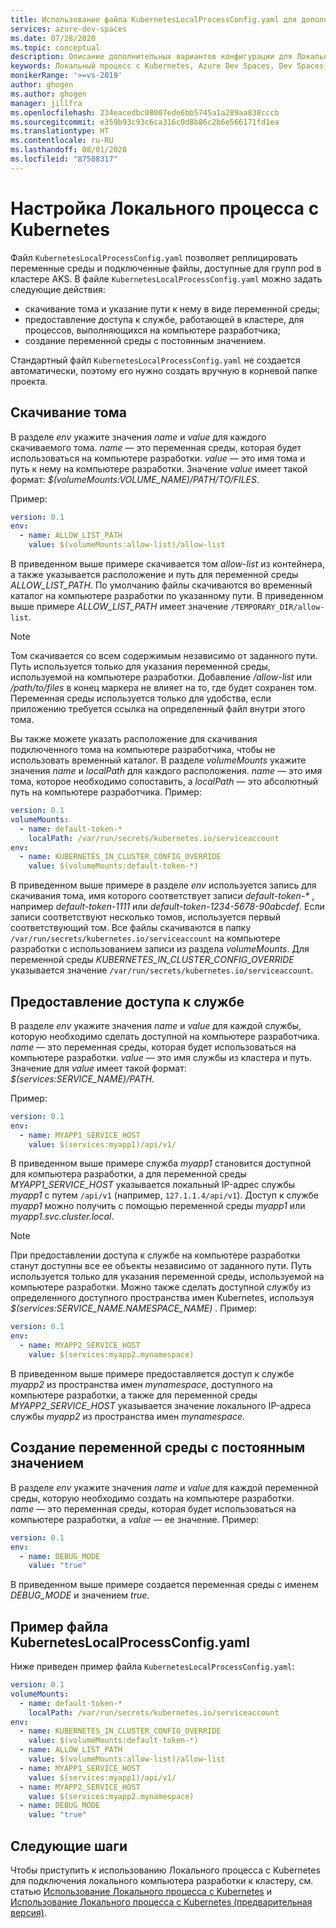 ```yaml
---
title: Использование файла KubernetesLocalProcessConfig.yaml для дополнительной конфигурации для Локального процесса с Kubernetes
services: azure-dev-spaces
ms.date: 07/28/2020
ms.topic: conceptual
description: Описание дополнительных вариантов конфигурации для Локального процесса с Kubernetes с использованием файла KubernetesLocalProcessConfig.yaml
keywords: Локальный процесс с Kubernetes, Azure Dev Spaces, Dev Spaces, Docker, Kubernetes, Azure, AKS, Служба Azure Kubernetes, контейнеры
monikerRange: '>=vs-2019'
author: ghogen
ms.author: ghogen
manager: jillfra
ms.openlocfilehash: 234eacedbc08007ede6bb5745a1a289aa838cccb
ms.sourcegitcommit: e359b93c93c6ca316c0d8b86c2b6e566171fd1ea
ms.translationtype: HT
ms.contentlocale: ru-RU
ms.lasthandoff: 08/01/2020
ms.locfileid: "87508317"
---
```

# <a name="configure-local-process-with-kubernetes"></a>Настройка Локального процесса с Kubernetes

Файл `KubernetesLocalProcessConfig.yaml` позволяет реплицировать переменные среды и подключенные файлы, доступные для групп pod в кластере AKS. В файле `KubernetesLocalProcessConfig.yaml` можно задать следующие действия:

* скачивание тома и указание пути к нему в виде переменной среды;
* предоставление доступа к службе, работающей в кластере, для процессов, выполняющихся на компьютере разработчика;
* создание переменной среды с постоянным значением.

Стандартный файл `KubernetesLocalProcessConfig.yaml` не создается автоматически, поэтому его нужно создать вручную в корневой папке проекта.

## <a name="download-a-volume"></a>Скачивание тома

В разделе *env* укажите значения *name* и *value* для каждого скачиваемого тома. *name* — это переменная среды, которая будет использоваться на компьютере разработки. *value* — это имя тома и путь к нему на компьютере разработки. Значение *value* имеет такой формат: *$(volumeMounts:VOLUME_NAME)/PATH/TO/FILES*.

Пример:

```yaml
version: 0.1
env:
  - name: ALLOW_LIST_PATH
    value: $(volumeMounts:allow-list)/allow-list
```

В приведенном выше примере скачивается том *allow-list* из контейнера, а также указывается расположение и путь для переменной среды *ALLOW_LIST_PATH*. По умолчанию файлы скачиваются во временный каталог на компьютере разработки по указанному пути. В приведенном выше примере *ALLOW_LIST_PATH* имеет значение `/TEMPORARY_DIR/allow-list`. 

> [!NOTE]
> Том скачивается со всем содержимым независимо от заданного пути. Путь используется только для указания переменной среды, используемой на компьютере разработки. Добавление */allow-list* или */path/to/files* в конец маркера не влияет на то, где будет сохранен том. Переменная среды используется только для удобства, если приложению требуется ссылка на определенный файл внутри этого тома.

Вы также можете указать расположение для скачивания подключенного тома на компьютере разработчика, чтобы не использовать временный каталог. В разделе *volumeMounts* укажите значения *name* и *localPath* для каждого расположения. *name* — это имя тома, которое необходимо сопоставить, а *localPath* — это абсолютный путь на компьютере разработчика. Пример:

```yaml
version: 0.1
volumeMounts:
  - name: default-token-*
    localPath: /var/run/secrets/kubernetes.io/serviceaccount
env:
  - name: KUBERNETES_IN_CLUSTER_CONFIG_OVERRIDE
    value: $(volumeMounts:default-token-*)
```

В приведенном выше примере в разделе *env* используется запись для скачивания тома, имя которого соответствует записи *default-token-\** , например *default-token-1111* или *default-token-1234-5678-90abcdef*. Если записи соответствуют несколько томов, используется первый соответствующий том. Все файлы скачиваются в папку `/var/run/secrets/kubernetes.io/serviceaccount` на компьютере разработки с использованием записи из раздела *volumeMounts*. Для переменной среды *KUBERNETES_IN_CLUSTER_CONFIG_OVERRIDE* указывается значение `/var/run/secrets/kubernetes.io/serviceaccount`.

## <a name="make-a-service-available"></a>Предоставление доступа к службе

В разделе *env* укажите значения *name* и *value* для каждой службы, которую необходимо сделать доступной на компьютере разработчика. *name* — это переменная среды, которая будет использоваться на компьютере разработки. *value* — это имя службы из кластера и путь. Значение для *value* имеет такой формат: *$(services:SERVICE_NAME)/PATH*.

Пример:

```yaml
version: 0.1
env:
  - name: MYAPP1_SERVICE_HOST
    value: $(services:myapp1)/api/v1/
```

В приведенном выше примере служба *myapp1* становится доступной для компьютера разработки, а для переменной среды *MYAPP1_SERVICE_HOST* указывается локальный IP-адрес службы *myapp1* с путем `/api/v1` (например, `127.1.1.4/api/v1`). Доступ к службе *myapp1* можно получить с помощью переменной среды *myapp1* или *myapp1.svc.cluster.local*.

> [!NOTE]
> При предоставлении доступа к службе на компьютере разработки станут доступны все ее объекты независимо от заданного пути. Путь используется только для указания переменной среды, используемой на компьютере разработки.
Можно также сделать доступной службу из определенного доступного пространства имен Kubernetes, используя *$(services:SERVICE_NAME.NAMESPACE_NAME)* . Пример:

```yaml
version: 0.1
env:
  - name: MYAPP2_SERVICE_HOST
    value: $(services:myapp2.mynamespace)
```

В приведенном выше примере предоставляется доступ к службе *myapp2* из пространства имен *mynamespace*, доступного на компьютере разработки, а также для переменной среды *MYAPP2_SERVICE_HOST* указывается значение локального IP-адреса службы *myapp2* из пространства имен *mynamespace*.

## <a name="create-an-environment-variable-with-a-constant-value"></a>Создание переменной среды с постоянным значением

В разделе *env* укажите значения *name* и *value* для каждой переменной среды, которую необходимо создать на компьютере разработки. *name* — это переменная среды, которая будет использоваться на компьютере разработки, а *value* — ее значение. Пример:

```yaml
version: 0.1
env:
  - name: DEBUG_MODE
    value: "true"
```

В приведенном выше примере создается переменная среды с именем *DEBUG_MODE* и значением *true*.

## <a name="example-kuberneteslocalprocessconfigyaml"></a>Пример файла KubernetesLocalProcessConfig.yaml

Ниже приведен пример файла `KubernetesLocalProcessConfig.yaml`:

```yaml
version: 0.1
volumeMounts:
  - name: default-token-*
    localPath: /var/run/secrets/kubernetes.io/serviceaccount
env:
  - name: KUBERNETES_IN_CLUSTER_CONFIG_OVERRIDE
    value: $(volumeMounts:default-token-*)
  - name: ALLOW_LIST_PATH
    value: $(volumeMounts:allow-list)/allow-list
  - name: MYAPP1_SERVICE_HOST
    value: $(services:myapp1)/api/v1/
  - name: MYAPP2_SERVICE_HOST
    value: $(services:myapp2.mynamespace)
  - name: DEBUG_MODE 
    value: "true"
```

## <a name="next-steps"></a>Следующие шаги

Чтобы приступить к использованию Локального процесса с Kubernetes для подключения локального компьютера разработки к кластеру, см. статью [Использование Локального процесса с Kubernetes][local-process-kubernetes-vs-code] и [Использование Локального процесса с Kubernetes (предварительная версия)][local-process-kubernetes-vs].

[local-process-kubernetes-vs-code]: https://code.visualstudio.com/docs/containers/local-process-kubernetes
[local-process-kubernetes-vs]: local-process-kubernetes.md
